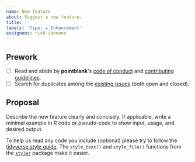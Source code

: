 ```yaml
---
name: New feature
about: Suggest a new feature.
title: ''
labels: 'Type: ★ Enhancement'
assignees: rich-iannone
---
```


## Prework

- [ ] Read and abide by **pointblank**'s [code of conduct](https://www.contributor-covenant.org/version/2/0/code_of_conduct/) and [contributing guidelines](https://github.com/rich-iannone/pointblank/blob/main/.github/CONTRIBUTING.md).
- [ ] Search for duplicates among the [existing issues](https://github.com/rich-iannone/pointblank/issues) (both open and closed).

## Proposal

Describe the new feature clearly and concisely. If applicable, write a minimal example in R code or pseudo-code to show input, usage, and desired output.

To help us read any code you include (optional) please try to follow the [tidyverse style guide](https://style.tidyverse.org/). The `style_text()` and `style_file()` functions from the [`styler`](https://github.com/r-lib/styler) package make it easier.
